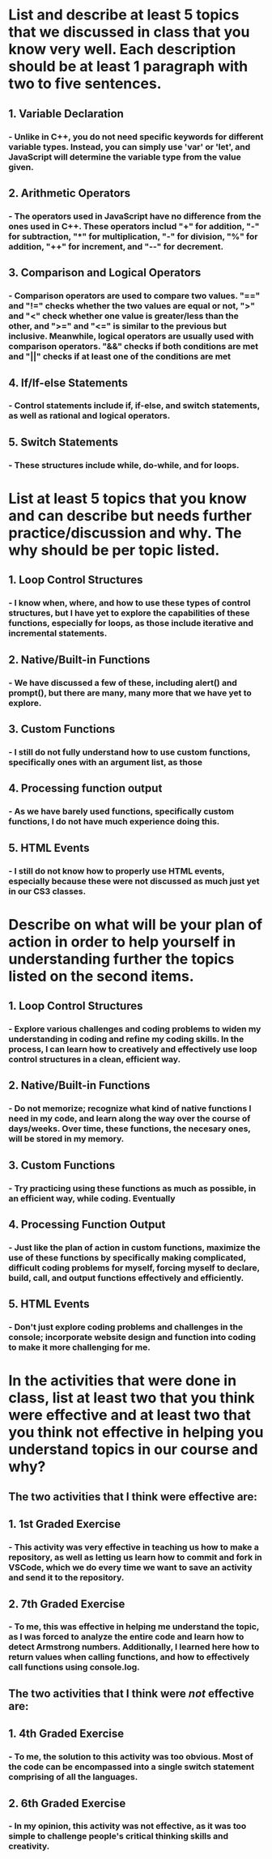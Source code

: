<html>

# List and describe at least 5 topics that we discussed in class that you know very well. Each description should be at least 1 paragraph with two to five sentences.
        
## 1. Variable Declaration
### - Unlike in C++, you do not need specific keywords for different variable types. Instead, you can simply use 'var' or 'let', and JavaScript will determine the variable type from the value given.
## 2. Arithmetic Operators
### - The operators used in JavaScript have no difference from the ones used in C++. These operators includ "+" for addition, "-" for subtraction, "*" for multiplication, "-" for division, "%" for addition, "++" for increment, and "--" for decrement.
## 3. Comparison and Logical Operators
### - Comparison operators are used to compare two values. "==" and "!=" checks whether the two values are equal or not, ">" and "<" check whether one value is greater/less than the other, and ">=" and "<=" is similar to the previous but inclusive. Meanwhile, logical operators are usually used with comparison operators. "&&" checks if both conditions are met and "||" checks if at least one of the conditions are met
## 4. If/If-else Statements
### - Control statements include if, if-else, and switch statements, as well as rational and logical operators.
## 5. Switch Statements
### - These structures include while, do-while, and for loops.

# List at least 5 topics that you know and can describe but needs further practice/discussion and why. The why should be per topic listed. 

## 1. Loop Control Structures
### - I know when, where, and how to use these types of control structures, but I have yet to explore the capabilities of these functions, especially for loops, as those include iterative and incremental statements.
## 2. Native/Built-in Functions
### - We have discussed a few of these, including alert() and prompt(), but there are many, many more that we have yet to explore.
## 3. Custom Functions
### - I still do not fully understand how to use custom functions, specifically ones with an argument list, as those 
## 4. Processing function output
### - As we have barely used functions, specifically custom functions, I do not have much experience doing this.
## 5. HTML Events
### - I still do not know how to properly use HTML events, especially because these were not discussed as much just yet in our CS3 classes.

# Describe on what will be your plan of action in order to help yourself in understanding further the topics listed on the second items.

## 1. Loop Control Structures
### - Explore various challenges and coding problems to widen my understanding in coding and refine my coding skills. In the process, I can learn how to creatively and effectively use loop control structures in a clean, efficient way.         
## 2. Native/Built-in Functions
### - Do not memorize; recognize what kind of native functions I need in my code, and learn along the way over the course of days/weeks. Over time, these functions, the necesary ones, will be stored in my memory.
## 3. Custom Functions
### - Try practicing using these functions as much as possible, in an efficient way, while coding. Eventually
## 4. Processing Function Output
### - Just like the plan of action in custom functions, maximize the use of these functions by specifically making complicated, difficult coding problems for myself, forcing myself to declare, build, call, and output functions effectively and efficiently.
## 5. HTML Events
### - Don't just explore coding problems and challenges in the console; incorporate website design and function into coding to make it more challenging for me.


# In the activities that were done in class, list at least two that you think were effective and at least two that you think not effective in helping you understand topics in our course and why?

## The two activities that I think were effective are:
## 1. 1st Graded Exercise
### - This activity was very effective in teaching us how to make a repository, as well as letting us learn how to commit and fork in VSCode, which we do every time we want to save an activity and send it to the repository.
## 2. 7th Graded Exercise
### - To me, this was effective in helping me understand the topic, as I was forced to analyze the entire code and learn how to detect Armstrong numbers. Additionally, I learned here how to return values when calling functions, and how to effectively call functions using console.log.

## The two activities that I think were *not* effective are:
## 1. 4th Graded Exercise
### - To me, the solution to this activity was too obvious. Most of the code can be encompassed into a single switch statement comprising of all the languages.
## 2. 6th Graded Exercise
### - In my opinion, this activity was not effective, as it was too simple to challenge people's critical thinking skills and creativity.
        
</html>